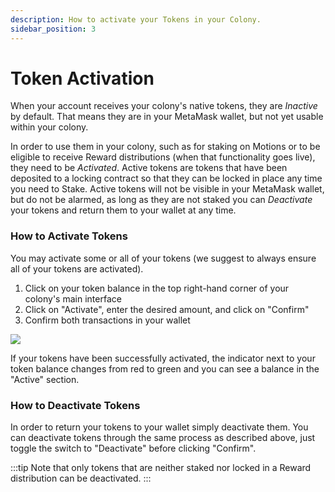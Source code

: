 ```yaml
---
description: How to activate your Tokens in your Colony.
sidebar_position: 3
---
```


# Token Activation

When your account receives your colony's native tokens, they are _Inactive_ by default. That means they are in your MetaMask wallet, but not yet usable within your colony.&#x20;

In order to use them in your colony, such as for staking on Motions or to be eligible to receive Reward distributions (when that functionality goes live), they need to be _Activated_. Active tokens are tokens that have been deposited to a locking contract so that they can be locked in place any time you need to Stake. Active tokens will not be visible in your MetaMask wallet, but do not be alarmed, as long as they are not staked you can _Deactivate_ your tokens and return them to your wallet at any time.

### How to Activate Tokens

You may activate some or all of your tokens (we suggest to always ensure all of your tokens are activated).

1. Click on your token balance in the top right-hand corner of your colony's main interface
2. Click on "Activate", enter the desired amount, and click on "Confirm"
3. Confirm both transactions in your wallet

![](../assets/1-activate.gif)

If your tokens have been successfully activated, the indicator next to your token balance changes from red to green and you can see a balance in the "Active" section.

### How to Deactivate Tokens

In order to return your tokens to your wallet simply deactivate them. You can deactivate tokens through the same process as described above, just toggle the switch to "Deactivate" before clicking "Confirm".

:::tip
Note that only tokens that are neither staked nor locked in a Reward distribution can be deactivated.
:::
